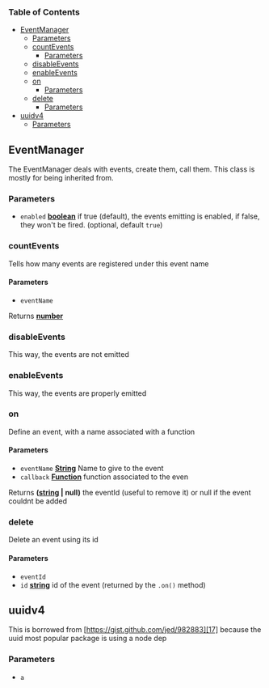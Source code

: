 <!-- Generated by documentation.js. Update this documentation by updating the source code. -->

### Table of Contents

-   [EventManager][1]
    -   [Parameters][2]
    -   [countEvents][3]
        -   [Parameters][4]
    -   [disableEvents][5]
    -   [enableEvents][6]
    -   [on][7]
        -   [Parameters][8]
    -   [delete][9]
        -   [Parameters][10]
-   [uuidv4][11]
    -   [Parameters][12]

## EventManager

The EventManager deals with events, create them, call them.
This class is mostly for being inherited from.

### Parameters

-   `enabled` **[boolean][13]** if true (default), the events emitting is enabled, if false, they won't be fired. (optional, default `true`)

### countEvents

Tells how many events are registered under this event name

#### Parameters

-   `eventName`  

Returns **[number][14]** 

### disableEvents

This way, the events are not emitted

### enableEvents

This way, the events are properly emitted

### on

Define an event, with a name associated with a function

#### Parameters

-   `eventName` **[String][15]** Name to give to the event
-   `callback` **[Function][16]** function associated to the even

Returns **([string][15] | null)** the eventId (useful to remove it) or null if the event couldnt be added

### delete

Delete an event using its id

#### Parameters

-   `eventId`  
-   `id` **[string][15]** id of the event (returned by the `.on()` method)

## uuidv4

This is borrowed from [https://gist.github.com/jed/982883][17]
because the uuid most popular package is using a node dep

### Parameters

-   `a`  

[1]: #eventmanager

[2]: #parameters

[3]: #countevents

[4]: #parameters-1

[5]: #disableevents

[6]: #enableevents

[7]: #on

[8]: #parameters-2

[9]: #delete

[10]: #parameters-3

[11]: #uuidv4

[12]: #parameters-4

[13]: https://developer.mozilla.org/docs/Web/JavaScript/Reference/Global_Objects/Boolean

[14]: https://developer.mozilla.org/docs/Web/JavaScript/Reference/Global_Objects/Number

[15]: https://developer.mozilla.org/docs/Web/JavaScript/Reference/Global_Objects/String

[16]: https://developer.mozilla.org/docs/Web/JavaScript/Reference/Statements/function

[17]: https://gist.github.com/jed/982883
